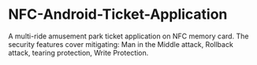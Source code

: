 # NFC-Android-Ticket-Application
 A multi-ride amusement park ticket application on NFC memory card. The security features cover mitigating: Man in the Middle attack, Rollback  attack, tearing protection, Write Protection.
